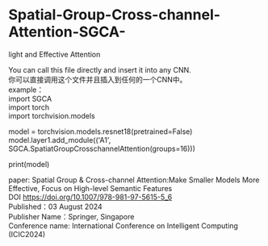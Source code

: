 # Spatial-Group-Cross-channel-Attention-SGCA-
light and Effective Attention  

You can call this file directly and insert it into any CNN.  
你可以直接调用这个文件并且插入到任何的一个CNN中。  
example：  
import SGCA  
import torch  
import torchvision.models  

model = torchvision.models.resnet18(pretrained=False)  
model.layer1.add_module(('A1', SGCA.SpatiatGroupCrosschannelAttention(groups=16)))  

print(model)  

paper: Spatial Group & Cross-channel Attention:Make Smaller Models More Effective, Focus on High-level Semantic Features  
DOI    https://doi.org/10.1007/978-981-97-5615-5_6  
Published：03 August 2024  
Publisher Name：Springer, Singapore  
Conference name: International Conference on Intelligent Computing (ICIC2024)  
